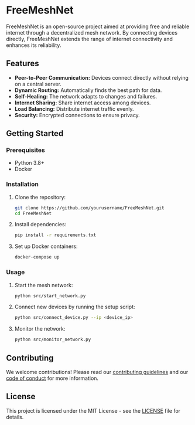 # FreeMeshNet

FreeMeshNet is an open-source project aimed at providing free and reliable internet through a decentralized mesh network. By connecting devices directly, FreeMeshNet extends the range of internet connectivity and enhances its reliability.

## Features

- **Peer-to-Peer Communication:** Devices connect directly without relying on a central server.
- **Dynamic Routing:** Automatically finds the best path for data.
- **Self-Healing:** The network adapts to changes and failures.
- **Internet Sharing:** Share internet access among devices.
- **Load Balancing:** Distribute internet traffic evenly.
- **Security:** Encrypted connections to ensure privacy.

## Getting Started

### Prerequisites

- Python 3.8+
- Docker

### Installation

1. Clone the repository:
    ```bash
    git clone https://github.com/yourusername/FreeMeshNet.git
    cd FreeMeshNet
    ```

2. Install dependencies:
    ```bash
    pip install -r requirements.txt
    ```

3. Set up Docker containers:
    ```bash
    docker-compose up
    ```

### Usage

1. Start the mesh network:
    ```bash
    python src/start_network.py
    ```

2. Connect new devices by running the setup script:
    ```bash
    python src/connect_device.py --ip <device_ip>
    ```

3. Monitor the network:
    ```bash
    python src/monitor_network.py
    ```

## Contributing

We welcome contributions! Please read our [contributing guidelines](CONTRIBUTING.md) and our [code of conduct](CODE_OF_CONDUCT.md) for more information.

## License

This project is licensed under the MIT License - see the [LICENSE](LICENSE) file for details.
